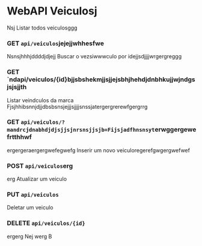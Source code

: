 # WebAPI Veiculosj
 Nsj
Listar todos veiculosggg
### GET `api/veiculos`jejejjwhhesfwe
Nsnsjhhhjddddjdjejj
Buscar o vezsiwwwculo por idejjsdjjjjwrgergreggg
### GET `ndapi/veiculos/{id}bjjsbshekmjjsjjejsbhjhehdjdnbhkujjwjndgsjsjsjjth
Listar veindculos da marca Fjsjhhibsnnjdjjdbsbsnsjejjjsjjjjsnssjatergergrerewfgergrrg
### GET `api/veiculos/?mandrcjdnabhdjdjsjjsjnrsnsjjsjb=Fijsjadfhnsnsyt`erwggergewefrtthhwf
ergergeraergergwefegwefg
Inserir um novo veiculoregerefgwgergwefwef
### POST `api/veiculos`erg
erg
Atualizar um veiculo
### PUT `api/veiculos`

Deletar um veiculo
### DELETE `api/veiculos/{id}`
ergerg
Nej
werg
B
